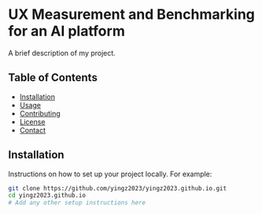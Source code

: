 # UX Measurement and Benchmarking for an AI platform

A brief description of my project.

## Table of Contents

- [Installation](#installation)
- [Usage](#usage)
- [Contributing](#contributing)
- [License](#license)
- [Contact](#contact)

## Installation

Instructions on how to set up your project locally. For example:

```bash
git clone https://github.com/yingz2023/yingz2023.github.io.git
cd yingz2023.github.io
# Add any other setup instructions here
